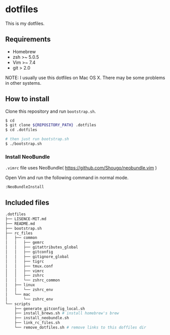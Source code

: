 dotfiles
========

This is my dotfiles.

## Requirements

- Homebrew
- zsh >~ 5.0.5
- Vim >~ 7.4
- git >  2.0

NOTE: I usually use this dotfiles on Mac OS X. There may be some problems in other systems.

## How to install

Clone this repository and run `bootstrap.sh`.

```bash
$ cd
$ git clone ${REPOSITORY_PATH} .dotfiles
$ cd .dotfiles

# then just run bootstrap.sh
$ ./bootstrap.sh
```

### Install NeoBundle

`.vimrc` file uses NeoBundle( https://github.com/Shougo/neobundle.vim )

Open Vim and run the following command in normal mode.

`:NeoBundleInstall`

## Included files

```bash
.dotfiles
├── LISENCE-MIT.md
├── README.md
├── bootstrap.sh
├── rc_files
│   ├── common
│   │   ├── gemrc
│   │   ├── gitattributes_global
│   │   ├── gitconfig
│   │   ├── gitignore_global
│   │   ├── tigrc
│   │   ├── tmux.conf
│   │   ├── vimrc
│   │   ├── zshrc
│   │   └── zshrc_common
│   ├── linux
│   │   └── zshrc_env
│   └── mac
│       └── zshrc_env
└── scripts
    ├── generate_gitconfig_local.sh
    ├── install_brews.sh # install homebrew's brew
    ├── install_neobundle.sh
    ├── link_rc_files.sh
    └── remove_dotfiles.sh # remove links to this doffiles dir
```
